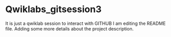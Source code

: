 # Qwiklabs_gitsession3
It is just a qwiklab session to interact with GITHUB
I am editing the README file. Adding some more details about the project description.
